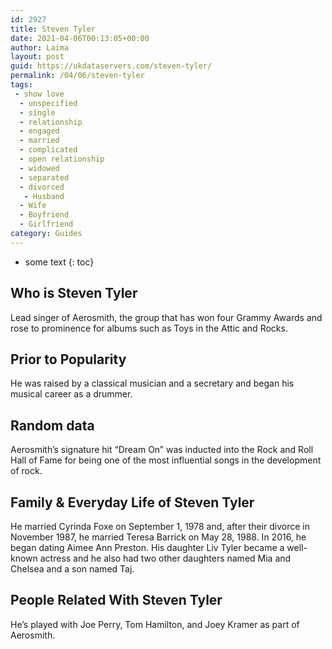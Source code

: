 ```yaml
---
id: 2927
title: Steven Tyler
date: 2021-04-06T00:13:05+00:00
author: Laima
layout: post
guid: https://ukdataservers.com/steven-tyler/
permalink: /04/06/steven-tyler
tags:
 - show love
  - unspecified
  - single
  - relationship
  - engaged
  - married
  - complicated
  - open relationship
  - widowed
  - separated
  - divorced
   - Husband
  - Wife
  - Boyfriend
  - Girlfriend
category: Guides
---
```


* some text
{: toc}


## Who is Steven Tyler
                  
                  
                  
Lead singer of Aerosmith, the group that has won four Grammy Awards and rose to prominence for albums such as Toys in the Attic and Rocks. 
                  
              
            
              
            
                
                
                
## Prior to Popularity
                  
                  
                  
He was raised by a classical musician and a secretary and began his musical career as a drummer. 
                  
              
            
              
            
                
                
                
## Random data
                  
                  
                  
Aerosmith&#8217;s signature hit &#8220;Dream On&#8221; was inducted into the Rock and Roll Hall of Fame for being one of the most influential songs in the development of rock. 
                  
              
            
              
            
                
                
                
## Family & Everyday Life of Steven Tyler
                  
                  
                  
He married Cyrinda Foxe on September 1, 1978 and, after their divorce in November 1987, he married Teresa Barrick on May 28, 1988. In 2016, he began dating Aimee Ann Preston. His daughter Liv Tyler became a well-known actress and he also had two other daughters named Mia and Chelsea and a son named Taj. 
                  
              
            
              
            
                
                
                
## People Related With Steven Tyler
                  
                  
                  
He&#8217;s played with Joe Perry, Tom Hamilton, and Joey Kramer as part of Aerosmith. 
                  
              
            
              
            
                
              
            
              
              
            
            
              
            
          
          
          